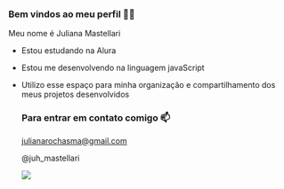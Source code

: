 ### Bem vindos ao meu perfil 🖤😺

Meu nome é Juliana Mastellari

- Estou estudando na Alura
- Estou me desenvolvendo na linguagem javaScript
- Utilizo esse espaço para minha organização e compartilhamento dos meus projetos desenvolvidos

  ### Para entrar em contato comigo 📫

  julianarochasma@gmail.com

  @juh_mastellari

  ![](https://media1.tenor.com/m/vHbjONonSIgAAAAC/gif.gif)
 

